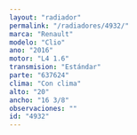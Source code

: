 ```yaml
---
layout: "radiador"
permalink: "/radiadores/4932/"
marca: "Renault"
modelo: "Clio"
ano: "2016"
motor: "L4 1.6"
transmision: "Estándar"
parte: "637624"
clima: "Con clima"
alto: "20"
ancho: "16 3/8"
observaciones: ""
id: "4932"
---
```


